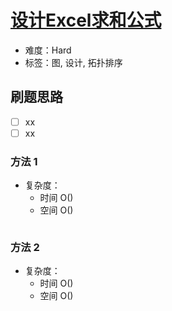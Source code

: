 # [设计Excel求和公式](https://leetcode-cn.com/problems/design-excel-sum-formula/)

- 难度：Hard
- 标签：图, 设计, 拓扑排序

## 刷题思路

- [ ] xx
- [ ] xx

### 方法 1

- 复杂度：
    - 时间 O()
    - 空间 O()

``` js

```

### 方法 2

- 复杂度：
    - 时间 O()
    - 空间 O()

``` js

```
